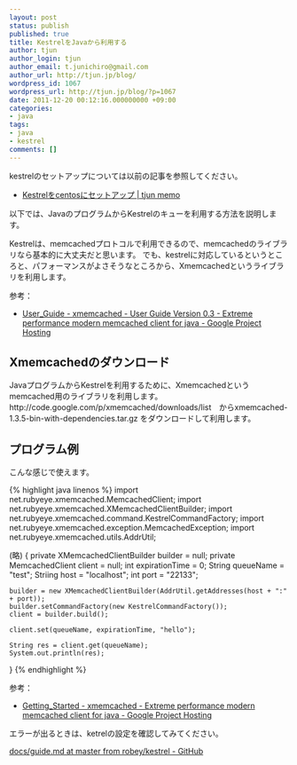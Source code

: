 ```yaml
---
layout: post
status: publish
published: true
title: KestrelをJavaから利用する
author: tjun
author_login: tjun
author_email: t.junichiro@gmail.com
author_url: http://tjun.jp/blog/
wordpress_id: 1067
wordpress_url: http://tjun.jp/blog/?p=1067
date: 2011-12-20 00:12:16.000000000 +09:00
categories:
- java
tags:
- java
- kestrel
comments: []
---
```

kestrelのセットアップについては以前の記事を参照してください。
<ul>
	<li><a href="http://tjun.jp/blog/2011/12/kestrel_setup/">Kestrelをcentosにセットアップ | tjun memo</a></li>
</ul>



以下では、JavaのプログラムからKestrelのキューを利用する方法を説明します。

Kestrelは、memcachedプロトコルで利用できるので、memcachedのライブラリなら基本的に大丈夫だと思います。
でも、kestrelに対応しているというところと、パフォーマンスがよさそうなところから、Xmemcachedというライブラリを利用します。

参考：
<ul>
	<li><a href="http://code.google.com/p/xmemcached/wiki/User_Guide#Talk_with_Kestrel">User_Guide - xmemcached - User Guide Version 0.3 - Extreme performance modern memcached client for java - Google Project Hosting</a></li>
</ul>



<h2>Xmemcachedのダウンロード</h2>
JavaプログラムからKestrelを利用するために、Xmemcachedというmemcached用のライブラリを利用します。
http://code.google.com/p/xmemcached/downloads/list　からxmemcached-1.3.5-bin-with-dependencies.tar.gz をダウンロードして利用します。


<h2>プログラム例</h2>
こんな感じで使えます。

{% highlight java linenos %}
import net.rubyeye.xmemcached.MemcachedClient;
import net.rubyeye.xmemcached.XMemcachedClientBuilder;
import net.rubyeye.xmemcached.command.KestrelCommandFactory;
import net.rubyeye.xmemcached.exception.MemcachedException;
import net.rubyeye.xmemcached.utils.AddrUtil;

(略)
{
    private XMemcachedClientBuilder builder = null;
    private MemcachedClient client = null;
    int expirationTime = 0;
    String queueName = "test";
    Striing host = "localhost";
    int port = "22133";
  
    builder = new XMemcachedClientBuilder(AddrUtil.getAddresses(host + ":" + port));
    builder.setCommandFactory(new KestrelCommandFactory());
    client = builder.build();

    client.set(queueName, expirationTime, "hello");

    String res = client.get(queueName);
    System.out.println(res);
}
{% endhighlight %}

参考：
<ul>
	<li><a href="http://code.google.com/p/xmemcached/wiki/Getting_Started#Talk_with_Kestrel">Getting_Started - xmemcached - Extreme performance modern memcached client for java - Google Project Hosting</a></li>
</ul>


エラーが出るときは、ketrelの設定を確認してみてください。

<a href="https://github.com/robey/kestrel/blob/master/docs/guide.md">docs/guide.md at master from robey/kestrel - GitHub</a>

